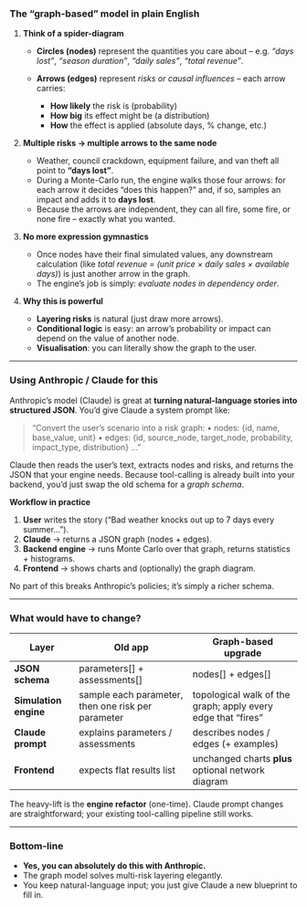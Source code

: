 ### The “graph-based” model in plain English

1. **Think of a spider-diagram**

   * **Circles (nodes)** represent the quantities you care about – e.g. *“days lost”*, *“season duration”*, *“daily sales”*, *“total revenue”*.
   * **Arrows (edges)** represent *risks or causal influences* – each arrow carries:

     * **How likely** the risk is (probability)
     * **How big** its effect might be (a distribution)
     * **How** the effect is applied (absolute days, % change, etc.)

2. **Multiple risks → multiple arrows to the same node**

   * Weather, council crackdown, equipment failure, and van theft all point to **“days lost”**.
   * During a Monte-Carlo run, the engine walks those four arrows: for each arrow it decides “does this happen?” and, if so, samples an impact and adds it to **days lost**.
   * Because the arrows are independent, they can all fire, some fire, or none fire – exactly what you wanted.

3. **No more expression gymnastics**

   * Once nodes have their final simulated values, any downstream calculation (like *total revenue = (unit price × daily sales × available days)*) is just another arrow in the graph.
   * The engine’s job is simply: *evaluate nodes in dependency order*.

4. **Why this is powerful**

   * **Layering risks** is natural (just draw more arrows).
   * **Conditional logic** is easy: an arrow’s probability or impact can depend on the value of another node.
   * **Visualisation**: you can literally show the graph to the user.

---

### Using Anthropic / Claude for this

Anthropic’s model (Claude) is great at **turning natural-language stories into structured JSON**.
You’d give Claude a system prompt like:

> “Convert the user’s scenario into a risk graph:
> • nodes: {id, name, base\_value, unit}
> • edges: {id, source\_node, target\_node, probability, impact\_type, distribution} …”

Claude then reads the user’s text, extracts nodes and risks, and returns the JSON that your engine needs.
Because tool-calling is already built into your backend, you’d just swap the old schema for a *graph schema*.

**Workflow in practice**

1. **User** writes the story (“Bad weather knocks out up to 7 days every summer…”).
2. **Claude** → returns a JSON graph (nodes + edges).
3. **Backend engine** → runs Monte Carlo over that graph, returns statistics + histograms.
4. **Frontend** → shows charts and (optionally) the graph diagram.

No part of this breaks Anthropic’s policies; it’s simply a richer schema.

---

### What would have to change?

| Layer                 | Old app                                            | Graph-based upgrade                                          |
| --------------------- | -------------------------------------------------- | ------------------------------------------------------------ |
| **JSON schema**       | parameters\[] + assessments\[]                     | nodes\[] + edges\[]                                          |
| **Simulation engine** | sample each parameter, then one risk per parameter | topological walk of the graph; apply every edge that “fires” |
| **Claude prompt**     | explains parameters / assessments                  | describes nodes / edges (+ examples)                         |
| **Frontend**          | expects flat results list                          | unchanged charts **plus** optional network diagram           |

The heavy-lift is the **engine refactor** (one-time). Claude prompt changes are straightforward; your existing tool-calling pipeline still works.

---

### Bottom-line

* **Yes, you can absolutely do this with Anthropic.**
* The graph model solves multi-risk layering elegantly.
* You keep natural-language input; you just give Claude a new blueprint to fill in.
